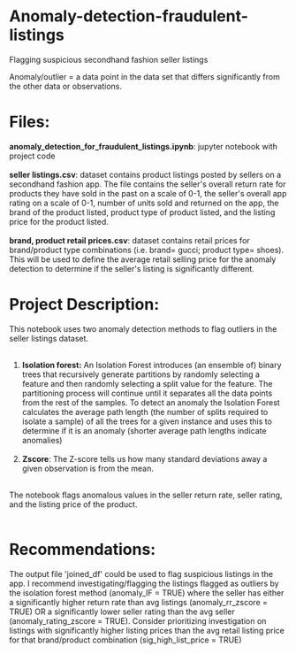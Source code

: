 # Anomaly-detection-fraudulent-listings
Flagging suspicious secondhand fashion seller listings<br />

Anomaly/outlier = a data point in the data set that differs significantly from the other data or observations.

# Files:
**anomaly_detection_for_fraudulent_listings.ipynb**: jupyter notebook with project code <br /><br />
**seller listings.csv**: dataset contains product listings posted by sellers on a secondhand fashion app. The file contains the seller's overall return rate for products they have sold in the past on a scale of 0-1, the seller's overall app rating on a scale of 0-1, number of units sold and returned on the app, the brand of the product listed, product type of product listed, and the listing price for the product listed. <br /><br />
**brand, product retail prices.csv**: dataset contains retail prices for brand/product type combinations (i.e. brand= gucci;  product type= shoes). This will be used to define the average 
retail selling price for the anomaly detection to determine if the seller's listing is significantly different.

# Project Description:
This notebook uses two anomaly detection methods to flag outliers in the seller listings dataset. <br /><br />
1. **Isolation forest:** An Isolation Forest introduces (an ensemble of) binary trees that recursively generate partitions by randomly selecting a feature and then randomly selecting a split value for the feature. The partitioning process will continue until it separates all the data points from the rest of the samples. To detect an anomaly the Isolation Forest calculates the average path length (the number of splits required to isolate a sample) of all the trees for a given instance and uses this to determine if it is an anomaly (shorter average path lengths indicate anomalies)<br /><br />
2. **Zscore**: The Z-score tells us how many standard deviations away a given observation is from the mean.  <br /><br />

The notebook flags anomalous values in the seller return rate, seller rating, and the listing price of the product.<br /><br />

# Recommendations:
The output file 'joined_df' could be used to flag suspicious listings in the app. I recommend investigating/flagging the listings flagged as outliers by the isolation forest method (anomaly_IF = TRUE) where the seller has either a significantly higher return rate than avg listings (anomaly_rr_zscore = TRUE) OR a significantly lower seller rating than the avg seller (anomaly_rating_zscore = TRUE). Consider prioritizing investigation on listings with significantly higher listing prices than the avg retail listing price for that brand/product combination (sig_high_list_price = TRUE)


